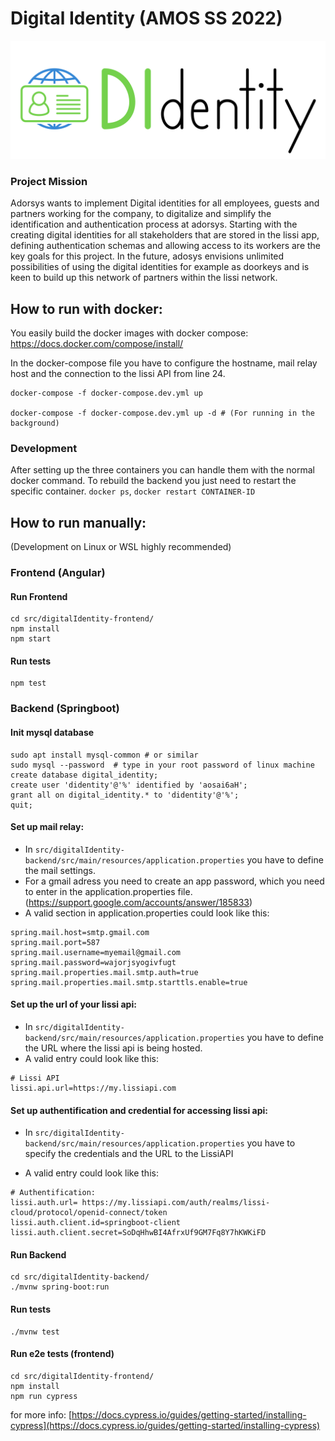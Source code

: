 # Digital Identity (AMOS SS 2022)

![team logo](https://raw.githubusercontent.com/amosproj/amos2022ss04-digital-identity/main/Deliverables/sprint-01/logo/DIdentity_transparent_black.png)

### Project Mission

Adorsys wants to implement Digital identities for all employees, guests and partners working for the company,
to digitalize and simplify the identification and authentication process at adorsys.
Starting with the creating digital identities for all stakeholders that are stored in the lissi app,
defining authentication schemas and allowing access to its workers are the key
goals for this project. In the future, adosys envisions unlimited possibilities
of using the digital identities for example as doorkeys and is keen to build
up this network of partners within the lissi network.

## How to run with docker:

You easily build the docker images with docker compose: <https://docs.docker.com/compose/install/>

In the docker-compose file you have to configure the hostname, mail relay host and the connection to the lissi API from line 24.

```
docker-compose -f docker-compose.dev.yml up

docker-compose -f docker-compose.dev.yml up -d # (For running in the background)
```

### Development

After setting up the three containers you can handle them with the normal docker command.
To rebuild the backend you just need to restart the specific container. `docker ps`, `docker restart CONTAINER-ID`

## How to run manually:

(Development on Linux or WSL highly recommended)

### Frontend (Angular)

#### Run Frontend

```
cd src/digitalIdentity-frontend/
npm install
npm start
```

#### Run tests

```
npm test
```

### Backend (Springboot)

#### Init mysql database

```
sudo apt install mysql-common # or similar
sudo mysql --password  # type in your root password of linux machine
create database digital_identity;
create user 'didentity'@'%' identified by 'aosai6aH';
grant all on digital_identity.* to 'didentity'@'%';
quit;
```

#### Set up mail relay:

- In `src/digitalIdentity-backend/src/main/resources/application.properties` you have to define the mail settings.
- For a gmail adress you need to create an app password, which you need to enter in the application.properties file. (<https://support.google.com/accounts/answer/185833>)
- A valid section in application.properties could look like this:

```
spring.mail.host=smtp.gmail.com
spring.mail.port=587
spring.mail.username=myemail@gmail.com
spring.mail.password=wajorjsyogivfugt
spring.mail.properties.mail.smtp.auth=true
spring.mail.properties.mail.smtp.starttls.enable=true
```

#### Set up the url of your lissi api:

- In `src/digitalIdentity-backend/src/main/resources/application.properties` you have to define the URL where the lissi api is being hosted.
- A valid entry could look like this:

```
# Lissi API
lissi.api.url=https://my.lissiapi.com
```

#### Set up authentification and credential for accessing lissi api:

- In `src/digitalIdentity-backend/src/main/resources/application.properties` you have to specify the credentials and the URL to the LissiAPI

- A valid entry could look like this:

```
# Authentification:
lissi.auth.url= https://my.lissiapi.com/auth/realms/lissi-cloud/protocol/openid-connect/token
lissi.auth.client.id=springboot-client
lissi.auth.client.secret=SoDqHhwBI4AfrxUf9GM7Fq8Y7hKWKiFD
```

#### Run Backend

```
cd src/digitalIdentity-backend/
./mvnw spring-boot:run
```

#### Run tests

```
./mvnw test
```

#### Run e2e tests (frontend)

```
cd src/digitalIdentity-frontend/
npm install
npm run cypress
```

for more info: [https://docs.cypress.io/guides/getting-started/installing-cypress](https://docs.cypress.io/guides/getting-started/installing-cypress)
